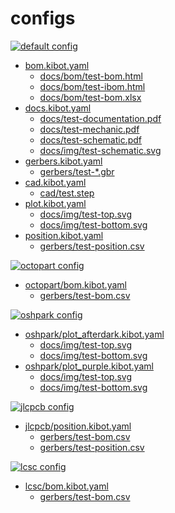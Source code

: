 # configs

[![default config](https://github.com/nerdyscout/kicad-exports/workflows/default/badge.svg)](https://github.com/nerdyscout/kicad-exports/actions?query=workflow%3Adefault)
- [bom.kibot.yaml](bom.kibot.yaml)
  - [docs/bom/test-bom.html](../output/docs/bom/test-bom.html)
  - [docs/bom/test-ibom.html](../output/docs/bom/test-ibom.html)
  - [docs/bom/test-bom.xlsx](../output/docs/bom/test-bom.xlsx)
- [docs.kibot.yaml](docs.kibot.yaml)
  - [docs/test-documentation.pdf](../output/docs/test-documentation.pdf)
  - [docs/test-mechanic.pdf](../output/docs/test-mechanic.pdf)
  - [docs/test-schematic.pdf](../output/docs/test-schematic.pdf)
  - [docs/img/test-schematic.svg](../output/docs/img/test-schematic.svg)
- [gerbers.kibot.yaml](gerbers.kibot.yaml)
  - [gerbers/test-*.gbr](../output/gerbers/)
- [cad.kibot.yaml](cad.kibot.yaml)
  - [cad/test.step](../output/cad/test.step)
- [plot.kibot.yaml](plot.kibot.yaml)
  - [docs/img/test-top.svg](../output/docs/img/test-top.svg)
  - [docs/img/test-bottom.svg](../output/docs/img/test-bottom.svg)
- [position.kibot.yaml](position.kibot.yaml)
  - [gerbers/test-position.csv](../output/gerbers/test-both_pos.csv)

[![octopart config](https://github.com/nerdyscout/kicad-exports/workflows/octopart/badge.svg)](https://github.com/nerdyscout/kicad-exports/actions?query=workflow%3Aoctopart)
- [octopart/bom.kibot.yaml](octopart/bom.kibot.yaml)
  - [gerbers/test-bom.csv](../output/gerbers/octopart/test-bom.csv)

[![oshpark config](https://github.com/nerdyscout/kicad-exports/workflows/oshpark/badge.svg)](https://github.com/nerdyscout/kicad-exports/actions?query=workflow%3Aoshpark)
- [oshpark/plot_afterdark.kibot.yaml](oshpark/plot_afterdark.kibot.yaml)
  - [docs/img/test-top.svg](../output/docs/img/oshpark/afterdark/test-top.svg)
  - [docs/img/test-bottom.svg](../output/docs/img/oshpark/afterdark/test-bottom.svg)
- [oshpark/plot_purple.kibot.yaml](oshpark/plot_purple.kibot.yaml)
  - [docs/img/test-top.svg](../output/docs/img/oshpark/purple/test-top.svg)
  - [docs/img/test-bottom.svg](../output/docs/img/oshpark/purple/test-bottom.svg)

[![jlcpcb config](https://github.com/nerdyscout/kicad-exports/workflows/jlcpcb/badge.svg)](https://github.com/nerdyscout/kicad-exports/actions?query=workflow%3Ajlcpcb)
- [jlcpcb/position.kibot.yaml](jlcpcb/position.kibot.yaml)
  - [gerbers/test-bom.csv](../output/gerbers/jlcpcb/test-bom.csv)
  - [gerbers/test-position.csv](../output/gerbers/jlcpcb/test-both_pos.csv)

[![lcsc config](https://github.com/nerdyscout/kicad-exports/workflows/lcsc/badge.svg)](https://github.com/nerdyscout/kicad-exports/actions?query=workflow%3Alcsc)
- [lcsc/bom.kibot.yaml](lcsc/bom.kibot.yaml)
  - [gerbers/test-bom.csv](../output/gerbers/lcsc/test-bom.csv)
